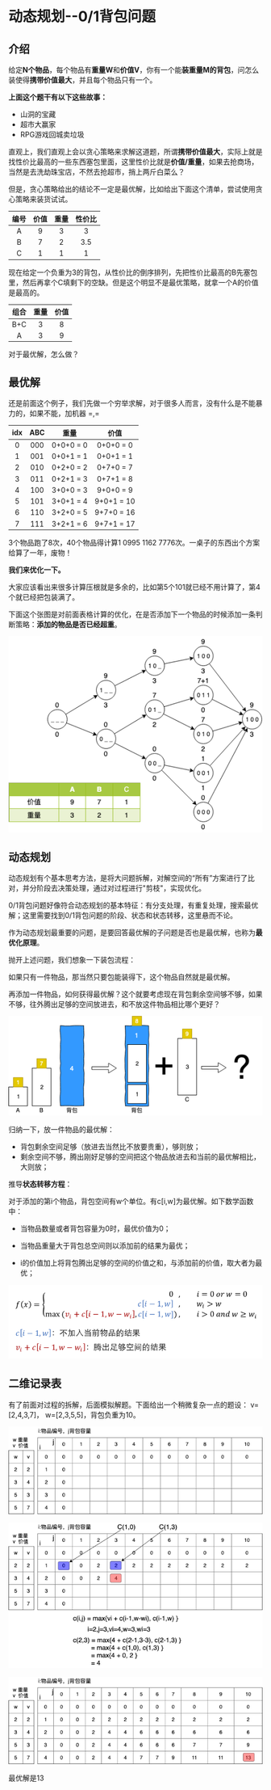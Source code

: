 # 动态规划--0/1背包问题

## 介绍

给定**N个物品**，每个物品有**重量W**和**价值V**，你有一个能**装重量M的背包**，问怎么装使得**携带价值最大**，并且每个物品只有一个。

**上面这个题干有以下这些故事：**

* 山洞的宝藏
* 超市大赢家
* RPG游戏回城卖垃圾

直观上，我们直观上会以贪心策略来求解这道题，所谓**携带价值最大**，实际上就是找性价比最高的一些东西塞包里面，这里性价比就是**价值/重量**，如果去抢商场，当然是去洗劫珠宝店，不然去抢超市，捎上两斤白菜么？

但是，贪心策略给出的结论不一定是最优解，比如给出下面这个清单，尝试使用贪心策略来装货试试。

| 编号 | 价值 | 重量 | 性价比 |
| :--: | :--: | :--: | :--: |
|  A   |  9   |  3   |   3    |
|  B   |  7   |  2   |  3.5   |
|  C   |  1   |  1   |   1   |

现在给定一个负重为3的背包，从性价比的倒序排列，先把性价比最高的B先塞包里，然后再拿个C填剩下的空缺。但是这个明显不是最优策略，就拿一个A的价值是最高的。

| 组合 | 重量 | 价值 |
| :--: | :--: | :--: |
| B+C  | 3    | 8    |
| A    | 3    | 9    |

对于最优解，怎么做？

## 最优解

还是前面这个例子，我们先做一个穷举求解，对于很多人而言，没有什么是不能暴力的，如果不能，加机器 =,=

|  idx  | ABC  |   重量    |   价值   |
| :--: | :--: | :-------: | :------: |
| 0 | 000  | 0+0+0 = 0 | 0+0+0 = 0  |
| 1 | 001  |  0+0+1 = 1  | 0+0+1 = 1  |
| 2 | 010  |  0+2+0 = 2  | 0+7+0 = 7  |
| 3 | 011  |  0+2+1 = 3  | 0+7+1 = 8  |
| 4 | 100  |  3+0+0 = 3  | 9+0+0 = 9  |
| 5 | 101  |  3+0+1 = 4  | 9+0+1 = 10 |
| 6 | 110  |  3+2+0 = 5  | 9+7+0 = 16 |
| 7 | 111  |  3+2+1 = 6  | 9+7+1 = 17 |

3个物品跑了8次，40个物品得计算1 0995 1162 7776次。一桌子的东西出个方案给算了一年，废物！

**我们来优化一下。**

大家应该看出来很多计算压根就是多余的，比如第5个101就已经不用计算了，第4个就已经把包装满了。

下面这个张图是对前面表格计算的优化，在是否添加下一个物品的时候添加一条判断策略：**添加的物品是否已经超重**。

![](../../res/Dynamic_Programming/kp1.png)

## 动态规划

动态规划有个基本思考方法，是将大问题拆解，对解空间的“所有”方案进行了比对，并分阶段去决策处理，通过对过程进行"剪枝"，实现优化。

0/1背包问题好像符合动态规划的基本特征：有分支处理，有重复处理，搜索最优解；这里需要找到0/1背包问题的阶段、状态和状态转移，这里悬而不论。

作为动态规划最重要的问题，是要回答最优解的子问题是否也是最优解，也称为**最优化原理**。

抛开上述问题，我们想象一下装包流程：

如果只有一件物品，那当然只要包能装得下，这个物品自然就是最优解。

再添加一件物品，如何获得最优解？这个就要考虑现在背包剩余空间够不够，如果不够，往外腾出足够的空间放进去，和不放这件物品相比哪个更好？

![](../../res/Dynamic_Programming/kp2.png)

归纳一下，放一件物品的最优解：

* 背包剩余空间足够（放进去当然比不放要贵重），够则放；
* 剩余空间不够，腾出刚好足够的空间把这个物品放进去和当前的最优解相比，大则放；

推导**状态转移方程**：

对于添加的第i个物品，背包空间有w个单位。有c[i,w]为最优解。如下数学函数中：

* 当物品数量或者背包容量为0时，最优价值为0；

* 当物品重量大于背包总空间则以添加前的结果为最优；
* i的价值加上将背包腾出足够的空间的价值之和，与添加前的价值，取大者为最优；

![](../../res/Dynamic_Programming/kp3.png)

## 二维记录表

有了前面对过程的拆解，后面模拟解题。下面给出一个稍微复杂一点的题设： v=[2,4,3,7]， w=[2,3,5,5]，背包负重为10。

![](../../res/Dynamic_Programming/kp4.png)



![](../../res/Dynamic_Programming/kp5.png)

![](../../res/Dynamic_Programming/kp6.png)

最优解是13

















